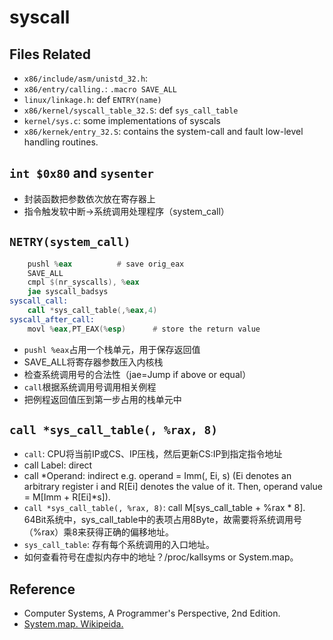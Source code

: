 # syscall

## Files Related
- `x86/include/asm/unistd_32.h`:
- `x86/entry/calling.`: `.macro SAVE_ALL`
- `linux/linkage.h`: def `ENTRY(name)`
- `x86/kernel/syscall_table_32.S`: def `sys_call_table`
- `kernel/sys.c`: some implementations of syscals
- `x86/kernek/entry_32.S`: contains the system-call and fault low-level handling routines.


## `int $0x80` and `sysenter`
- 封装函数把参数依次放在寄存器上
- 指令触发软中断->系统调用处理程序（system_call）


## `NETRY(system_call)`

```asm
	pushl %eax			# save orig_eax
	SAVE_ALL
	cmpl $(nr_syscalls), %eax
	jae syscall_badsys
syscall_call:
	call *sys_call_table(,%eax,4)
syscall_after_call:
	movl %eax,PT_EAX(%esp)		# store the return value
```
- `pushl %eax`占用一个栈单元，用于保存返回值
- SAVE_ALL将寄存器参数压入内核栈
- 检查系统调用号的合法性（jae=Jump if above or equal）
- `call`根据系统调用号调用相关例程
- 把例程返回值压到第一步占用的栈单元中


## `call *sys_call_table(, %rax, 8)`

- `call`: CPU将当前IP或CS、IP压栈，然后更新CS:IP到指定指令地址
 - call Label: direct
 - call  *Operand: indirect e.g. operand = Imm(, Ei, s) (Ei denotes an arbitrary register i and R[Ei] denotes the value of it. Then, operand value = M[Imm + R[Ei]*s]).
- `call *sys_call_table(, %rax, 8)`: call M[sys_call_table + %rax * 8]. 64Bit系统中，sys_call_table中的表项占用8Byte，故需要将系统调用号（%rax）乘8来获得正确的偏移地址。
- `sys_call_table`: 存有每个系统调用的入口地址。
- 如何查看符号在虚拟内存中的地址？/proc/kallsyms or System.map。


## Reference
- Computer Systems, A Programmer's Perspective, 2nd Edition.
- [System.map. Wikipeida.](https://zh.wikipedia.org/wiki/System.map)

